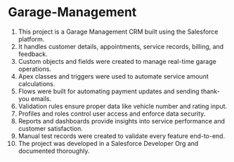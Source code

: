 # Garage-Management
1. This project is a Garage Management CRM built using the Salesforce platform.
2. It handles customer details, appointments, service records, billing, and feedback.
3. Custom objects and fields were created to manage real-time garage operations.
4. Apex classes and triggers were used to automate service amount calculations.
5. Flows were built for automating payment updates and sending thank-you emails.
6. Validation rules ensure proper data like vehicle number and rating input.
7. Profiles and roles control user access and enforce data security.
8. Reports and dashboards provide insights into service performance and customer satisfaction.
9. Manual test records were created to validate every feature end-to-end.
10. The project was developed in a Salesforce Developer Org and documented thoroughly.


